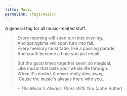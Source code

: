 ```yaml
---
title: Music
permalink: /tags/music/
---
```


A general tag for all music-related stuff.

> Every morning will soon turn into evening,  
> And springtime will soon turn into fall.  
> Every memory must fade, like a passing parade,  
> And youth become a time you just recall.
>  
> But the good times together seem so magical,  
> Like music that lasts your whole life through.  
> When it's ended, it never really dies away,  
> 'Cause the music's always there with you...  
> 
>   – *The Music's Always There With You* (John Rutter)

